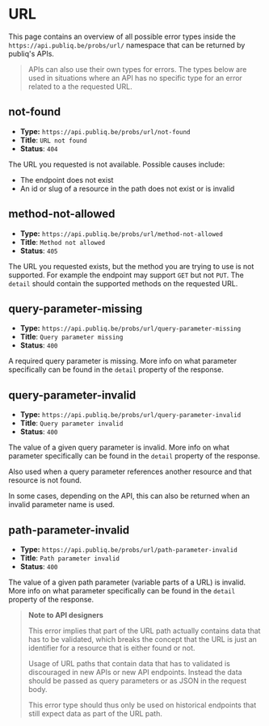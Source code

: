 # URL

This page contains an overview of all possible error types inside the `https://api.publiq.be/probs/url/` namespace that can be returned by publiq's APIs.

> APIs can also use their own types for errors. The types below are used in situations where an API has no specific type for an error related to a the requested URL.

## not-found

-   **Type:** `https://api.publiq.be/probs/url/not-found`
-   **Title**: `URL not found`
-   **Status**: `404`

The URL you requested is not available. Possible causes include:

-   The endpoint does not exist
-   An id or slug of a resource in the path does not exist or is invalid

## method-not-allowed

-   **Type:** `https://api.publiq.be/probs/url/method-not-allowed`
-   **Title**: `Method not allowed`
-   **Status**: `405`

The URL you requested exists, but the method you are trying to use is not supported. For example the endpoint may support `GET` but not `PUT`. The `detail` should contain the supported methods on the requested URL.

## query-parameter-missing

-   **Type:** `https://api.publiq.be/probs/url/query-parameter-missing`
-   **Title**: `Query parameter missing`
-   **Status**: `400`

A required query parameter is missing. More info on what parameter specifically can be found in the `detail` property of the response.

## query-parameter-invalid

-   **Type:** `https://api.publiq.be/probs/url/query-parameter-invalid`
-   **Title**: `Query parameter invalid`
-   **Status**: `400`

The value of a given query parameter is invalid. More info on what parameter specifically can be found in the `detail` property of the response.

Also used when a query parameter references another resource and that resource is not found.

In some cases, depending on the API, this can also be returned when an invalid parameter name is used.

## path-parameter-invalid

-   **Type:** `https://api.publiq.be/probs/url/path-parameter-invalid`
-   **Title**: `Path parameter invalid`
-   **Status**: `400`

The value of a given path parameter (variable parts of a URL) is invalid. More info on what parameter specifically can be found in the `detail` property of the response.

<!-- theme: warning -->

> **Note to API designers**
>
> This error implies that part of the URL path actually contains data that has to be validated, which breaks the concept that the URL is just an identifier for a resource that is either found or not.
>
> Usage of URL paths that contain data that has to validated is discouraged in new APIs or new API endpoints. Instead the data should be passed as query parameters or as JSON in the request body. 
>
> This error type should thus only be used on historical endpoints that still expect data as part of the URL path.
